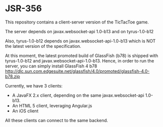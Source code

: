 JSR-356
=======

This repository contains a client-server version of the TicTacToe game.

The server depends on javax.websocket-api 1.0-b13 and on tyrus-1.0-b12

Also, tyrus-1.0-b12 depends on javax.websocket-api-1.0-b13 which is NOT the latest version of the specification.

At this moment, the latest promoted build of GlassFish (b78) is shipped with tyrus-1.0-b12 and javax.websocket-api-1.0-b13.
Hence, in order to run the server, you can simply install GlassFish 4 b78
http://dlc.sun.com.edgesuite.net/glassfish/4.0/promoted/glassfish-4.0-b78.zip

Currently, we have 3 clients:
* A JavaFX 2.x client, depending on the same javax.websocket-api 1.0-b13.
* An HTML 5 client, leveraging Angular.js
* An iOS client

All these clients can connect to the same backend.
